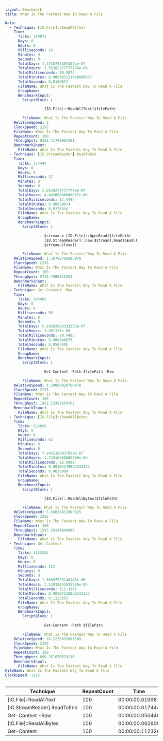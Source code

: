 ```yaml
---
layout: Benchmark
title: What Is The Fastest Way To Read A File

Data: 
  - Technique: [IO.File]::ReadAllText
    Time: 
      Ticks: 109873
      Days: 0
      Hours: 0
      Milliseconds: 10
      Minutes: 0
      Seconds: 0
      TotalDays: 1.27167824074074e-07
      TotalHours: 3.05202777777778e-06
      TotalMilliseconds: 10.9873
      TotalMinutes: 0.000183121666666667
      TotalSeconds: 0.0109873
      FileName: What Is The Fastest Way To Read A File
      GroupName: 
      BenchmarkInput: 
        ScriptBlock: |
          
                  [IO.File]::ReadAllText($filePath)
              
        FileName: What Is The Fastest Way To Read A File
    RelativeSpeed: 1
    ClockSpeed: 2295
    FileName: What Is The Fastest Way To Read A File
    RepeatCount: 100
    Throughput: 9101.41709064101
    BenchmarkInput: 
      FileName: What Is The Fastest Way To Read A File
  - Technique: [IO.StreamReader].ReadToEnd
    Time: 
      Ticks: 174444
      Days: 0
      Hours: 0
      Milliseconds: 17
      Minutes: 0
      Seconds: 0
      TotalDays: 2.01902777777778e-07
      TotalHours: 4.84566666666667e-06
      TotalMilliseconds: 17.4444
      TotalMinutes: 0.00029074
      TotalSeconds: 0.0174444
      FileName: What Is The Fastest Way To Read A File
      GroupName: 
      BenchmarkInput: 
        ScriptBlock: |
          
                  $stream = [IO.File]::OpenRead($filePath)
                  [IO.StreamReader]::new($stream).ReadToEnd()
                  $stream.Close()
              
        FileName: What Is The Fastest Way To Read A File
    RelativeSpeed: 1.58768760295978
    ClockSpeed: 2295
    FileName: What Is The Fastest Way To Read A File
    RepeatCount: 100
    Throughput: 5732.4986815253
    BenchmarkInput: 
      FileName: What Is The Fastest Way To Read A File
  - Technique: Get-Content -Raw
    Time: 
      Ticks: 504405
      Days: 0
      Hours: 0
      Milliseconds: 50
      Minutes: 0
      Seconds: 0
      TotalDays: 5.83802083333333e-07
      TotalHours: 1.401125e-05
      TotalMilliseconds: 50.4405
      TotalMinutes: 0.000840675
      TotalSeconds: 0.0504405
      FileName: What Is The Fastest Way To Read A File
      GroupName: 
      BenchmarkInput: 
        ScriptBlock: |
          
                  Get-Content -Path $filePath -Raw
              
        FileName: What Is The Fastest Way To Read A File
    RelativeSpeed: 4.59080028760478
    ClockSpeed: 2295
    FileName: What Is The Fastest Way To Read A File
    RepeatCount: 100
    Throughput: 1982.53387654762
    BenchmarkInput: 
      FileName: What Is The Fastest Way To Read A File
  - Technique: [IO.File]::ReadAllBytes
    Time: 
      Ticks: 626099
      Days: 0
      Hours: 0
      Milliseconds: 62
      Minutes: 0
      Seconds: 0
      TotalDays: 7.2465162037037e-07
      TotalHours: 1.73916388888889e-05
      TotalMilliseconds: 62.6099
      TotalMinutes: 0.00104349833333333
      TotalSeconds: 0.0626099
      FileName: What Is The Fastest Way To Read A File
      GroupName: 
      BenchmarkInput: 
        ScriptBlock: |
          
                  [IO.File]::ReadAllBytes($filePath)
              
        FileName: What Is The Fastest Way To Read A File
    RelativeSpeed: 5.69838813903325
    ClockSpeed: 2295
    FileName: What Is The Fastest Way To Read A File
    RepeatCount: 100
    Throughput: 1597.19149846909
    BenchmarkInput: 
      FileName: What Is The Fastest Way To Read A File
  - Technique: Get-Content
    Time: 
      Ticks: 1123265
      Days: 0
      Hours: 0
      Milliseconds: 112
      Minutes: 0
      Seconds: 0
      TotalDays: 1.30007523148148e-06
      TotalHours: 3.12018055555556e-05
      TotalMilliseconds: 112.3265
      TotalMinutes: 0.00187210833333333
      TotalSeconds: 0.1123265
      FileName: What Is The Fastest Way To Read A File
      GroupName: 
      BenchmarkInput: 
        ScriptBlock: |
          
                  Get-Content -Path $filePath
              
        FileName: What Is The Fastest Way To Read A File
    RelativeSpeed: 10.2233032683189
    ClockSpeed: 2295
    FileName: What Is The Fastest Way To Read A File
    RepeatCount: 100
    Throughput: 890.261870529216
    BenchmarkInput: 
      FileName: What Is The Fastest Way To Read A File
FileName: What Is The Fastest Way To Read A File
ClockSpeed: 2295
---
```





|Technique                  |RepeatCount|Time           |RelativeSpeed|Throughput|
|---------------------------|-----------|---------------|-------------|----------|
|[IO.File]::ReadAllText     |100        |00:00:00.010987|1x           |9101.42/s |
|[IO.StreamReader].ReadToEnd|100        |00:00:00.017444|1.59x        |5732.5/s  |
|Get-Content -Raw           |100        |00:00:00.050440|4.59x        |1982.53/s |
|[IO.File]::ReadAllBytes    |100        |00:00:00.062609|5.7x         |1597.19/s |
|Get-Content                |100        |00:00:00.112326|10.22x       |890.26/s  |
